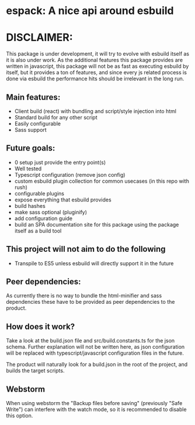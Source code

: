 # espack: A nice api around esbuild

# DISCLAIMER:
This package is under development, it will try to evolve with esbuild itself as 
it is also under work. As the additional features this package provides are written
in javascript, this package will not be as fast as executing esbuild by itself, but
it provides a ton of features, and since every js related process is done via esbuild
the performance hits should be irrelevant in the long run.

## Main features:
- Client build (react) with bundling and script/style injection into html
- Standard build for any other script
- Easily configurable
- Sass support

## Future goals:
- 0 setup just provide the entry point(s)
- Well tested
- Typescript configuration (remove json config)
- custom esbuild plugin collection for common usecases (in this repo with rush)
- configurable plugins
- expose everything that esbuild provides
- build hashes
- make sass optional (pluginify)
- add configuration guide
- build an SPA documentation site for this package using the package itself as a build tool

## This project will not aim to do the following
- Transpile to ES5 unless esbuild will directly support it in the future

## Peer dependencies:

As currently there is no way to bundle the html-minifier and sass dependencies these have
to be provided as peer dependencies to the product.

## How does it work?

Take a look at the build.json file and src/build.constants.ts for the json schema.
Further explanation will not be written here, as json configuration will be replaced with
typescript/javascript configuration files in the future.

The product will naturally look for a build.json in the root of the project, and builds
the target scripts.

## Webstorm

When using webstorm the "Backup files before saving" (previously "Safe Write") can interfere
with the watch mode, so it is recommended to disable this option.
